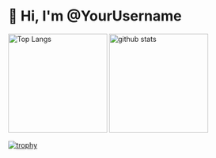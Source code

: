 # 👋 Hi, I'm @YourUsername

<p align="left">
  <img alt="Top Langs" height="200px" src="https://github-readme-stats-gamma-flame.vercel.app/api/top-langs/?username=yhayano-ponotech&layout=compact&langs_count=10&theme=dark&hide=blade,html,css,scss,makefile,jupyter%20notebook,assembly,c,tex,velocity%20template%20language" />
  <img alt="github stats" height="200px" src="https://github-readme-stats-gamma-flame.vercel.app/api?username=yhayano-ponotech&count_private=true&show_icons=true&show_icons=true&theme=dark" />
</p>

[![trophy](https://github-profile-trophy-xi.vercel.app/?username=yhayano-ponotech&theme=onedark&row=1)](https://github.com/ryo-ma/github-profile-trophy)
